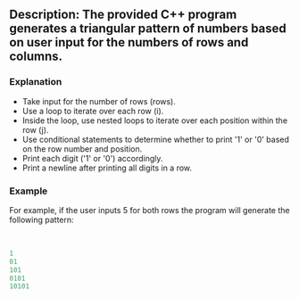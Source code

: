 ## Description: The provided C++ program generates a triangular pattern of numbers based on user input for the numbers of rows and columns. 

### Explanation

- Take input for the number of rows (rows).
- Use a loop to iterate over each row (i).
- Inside the loop, use nested loops to iterate over each position within the row (j).
- Use conditional statements to determine whether to print '1' or '0' based on the row number and position.
- Print each digit ('1' or '0') accordingly.
- Print a newline after printing all digits in a row.

### Example
For example, if the user inputs 5 for both rows the program will generate the following pattern:
<br/>
<br/>
```cpp

1
01
101
0101
10101

```
